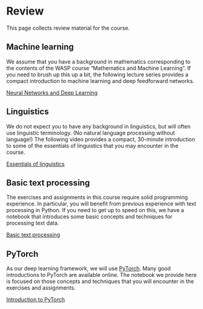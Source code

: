 # Review

This page collects review material for the course.

## Machine learning

We assume that you have a background in mathematics corresponding to the contents of the WASP course “Mathematics and Machine Learning”. If you need to brush up this up a bit, the following lecture series provides a compact introduction to machine learning and deep feedforward networks.

[Neural Networks and Deep Learning](https://www.youtube.com/playlist?list=PLvWwkcdbWwLWq2H9Zs1Ze91oE0kJN8OD_)

## Linguistics

We do not expect you to have any background in linguistics, but will often use linguistic terminology. (No natural language processing without language!) The following video provides a compact, 30-minute introduction to some of the essentials of linguistics that you may encounter in the course.

[Essentials of linguistics]()

## Basic text processing

The exercises and assignments in this course require solid programming experience. In particular, you will benefit from previous experience with text processing in Python. If you need to get up to speed on this, we have a notebook that introduces some basic concepts and techniques for processing text data.

[Basic text processing](https://github.com/liu-nlp/dl4nlp/tree/master/background/Basic_text_processing.ipynb)

## PyTorch

As our deep learning framework, we will use [PyTorch](https://pytorch.org/). Many good introductions to PyTorch are available online. The notebook we provide here is focused on those concepts and techniques that you will encounter in the exercises and assignments.

[Introduction to PyTorch](https://github.com/liu-nlp/dl4nlp/tree/master/background/Introduction_to_PyTorch.ipynb)
